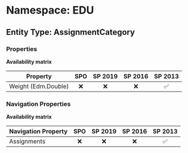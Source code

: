 # Namespace: EDU

## Entity Type: AssignmentCategory

### Properties

**Availability matrix**

Property | SPO | SP 2019 | SP 2016 | SP 2013
----------|:---:|:-------:|:-------:|:-------:
Weight (Edm.Double) | ❌ | ❌ | ❌ | ✅

### Navigation Properties

**Availability matrix**

Navigation Property | SPO | SP 2019 | SP 2016 | SP 2013
----------|:---:|:-------:|:-------:|:-------:
Assignments | ❌ | ❌ | ❌ | ✅